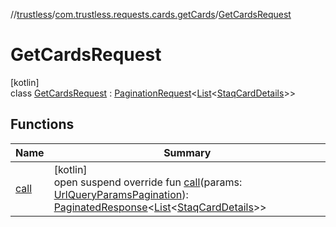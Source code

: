 //[trustless](../../../index.md)/[com.trustless.requests.cards.getCards](../index.md)/[GetCardsRequest](index.md)

# GetCardsRequest

[kotlin]\
class [GetCardsRequest](index.md) : [PaginationRequest](../../com.trustless.paginator/-pagination-request/index.md)&lt;[List](https://kotlinlang.org/api/latest/jvm/stdlib/kotlin.collections/-list/index.html)&lt;[StaqCardDetails](../../com.trustless.requests.cards/-staq-card-details/index.md)&gt;&gt;

## Functions

| Name | Summary |
|---|---|
| [call](call.md) | [kotlin]<br>open suspend override fun [call](call.md)(params: [UrlQueryParamsPagination](../../com.trustless.requests.accounts.getAccounts/-url-query-params-pagination/index.md)): [PaginatedResponse](../../com.trustless.paginator/-paginated-response/index.md)&lt;[List](https://kotlinlang.org/api/latest/jvm/stdlib/kotlin.collections/-list/index.html)&lt;[StaqCardDetails](../../com.trustless.requests.cards/-staq-card-details/index.md)&gt;&gt; |
